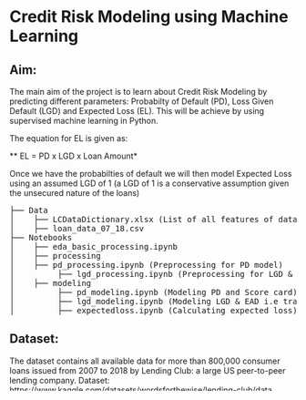 # Credit Risk Modeling using Machine Learning

## Aim:
The main aim of the project is to learn about Credit Risk Modeling by predicting different parameters: Probabilty of Default (PD), Loss Given Default (LGD) and Expected Loss (EL). This will be achieve by using supervised machine learning in Python.

The equation for EL is given as:

** EL = PD x LGD x Loan Amount*

Once we have the probabilties of default we will then model Expected Loss using an assumed LGD of 1 (a LGD of 1 is a conservative assumption given the unsecured nature of the loans) 

<pre>
├── Data
│    ├── LCDataDictionary.xlsx (List of all features of dataset)
│    ├── loan_data_07_18.csv
├── Notebooks
│    ├── eda_basic_processing.ipynb
│    ├── processing
│    ├── pd_processing.ipynb (Preprocessing for PD model)
│         ├── lgd_processing.ipynb (Preprocessing for LGD & EAG)
│    ├── modeling
│         ├── pd_modeling.ipynb (Modeling PD and Score card)
│         ├── lgd_modeling.ipynb (Modeling LGD & EAD i.e training models)
│         ├── expectedloss.ipynb (Calculating expected loss)
</pre>

## Dataset:
The dataset contains all available data for more than 800,000 consumer loans issued from 2007 to 2018 by Lending Club: a large US peer-to-peer lending company.
Dataset: https://www.kaggle.com/datasets/wordsforthewise/lending-club/data
* Note: only using the accepted loan dataset.

## Models:
* For PD --> logistic regression
* For LGD -> Logistic Regression and Linear Regression
* For EAD -> linear regression

## Tools: pandas, scikit-learn, plotly, Flask
## Skills: Credit Risk, Machine Learning, Exploratory Analysis